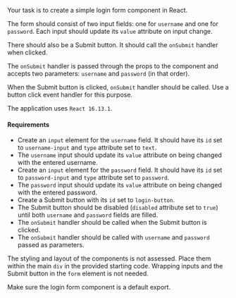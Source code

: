 Your task is to create a simple login form component in React.

The form should consist of two input fields: one for `username` and one for `password`. Each input should update its `value` attribute on input change.

There should also be a Submit button. It should call the `onSubmit` handler when clicked.

The `onSubmit` handler is passed through the props to the component and accepts two parameters: `username` and `password` (in that order).

When the Submit button is clicked, `onSubmit` handler should be called. Use a button click event handler for this purpose.

The application uses `React 16.13.1`.

#### Requirements

- Create an `input` element for the `username` field. It should have its `id` set to `username-input` and `type` attribute set to `text`.
- The `username` input should update its `value` attribute on being changed with the entered username.
- Create an `input` element for the `password` field. It should have its `id` set to `password-input` and `type` attribute set to `password`.
- The `password` input should update its `value` attribute on being changed with the entered password.
- Create a Submit button with its `id` set to `login-button`.
- The Submit button should be disabled (`disabled` attribute set to `true`) until both `username` and `password` fields are filled.
- The `onSubmit` handler should be called when the Submit button is clicked.
- The `onSubmit` handler should be called with `username` and `password` passed as parameters.

The styling and layout of the components is not assessed. Place them within the main `div` in the provided starting code. Wrapping inputs and the Submit button in the `form` element is not needed.

Make sure the login form component is a default export.
